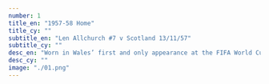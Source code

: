 ```yaml
---
number: 1
title_en: "1957-58 Home"
title_cy: ""
subtitle_en: "Len Allchurch #7 v Scotland 13/11/57"
subtitle_cy: ""
desc_en: "Worn in Wales’ first and only appearance at the FIFA World Cup Finals in 1958. The shirt worn in the tournament was the recently introduced Umbro “continental” short sleeve v-neck design and design-wise, this lighter cotton knit shirt stood the test of time. Rarely seen in its full splendour as the only footage of the tournament is in grainy black-and-white."
desc_cy: ""
image: "./01.png"
---
```

